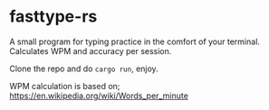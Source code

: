 # fasttype-rs
A small program for typing practice in the comfort of your terminal.
Calculates WPM and accuracy per session.

Clone the repo and do ```cargo run```, enjoy.

WPM calculation is based on;
https://en.wikipedia.org/wiki/Words_per_minute